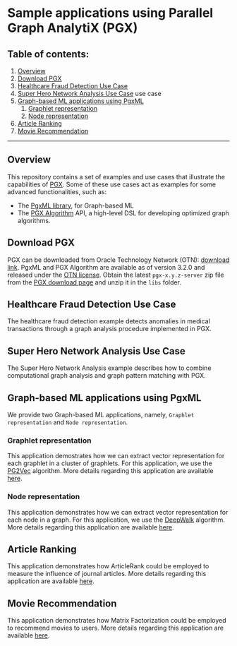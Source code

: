# Sample applications using Parallel Graph AnalytiX (PGX)

## Table of contents:

1. [Overview](#overview)
2. [Download PGX](#pgx-download)
3. [Healthcare Fraud Detection  Use Case](#healthcare-fraud-detection)
4. [Super Hero Network Analysis Use Case](#super-hero-network-analysis) use case
5. [Graph-based ML applications using PgxML](#pgxml-apps)
    1. [Graphlet representation](#graphlet-representation)
    2. [Node representation](#node-representation)
6. [Article Ranking](#article-ranking)
7. [Movie Recommendation](#movie-recommender)

****
    
## Overview <a name="overview"></a>
This repository contains a set of examples and use cases that illustrate the capabilities of [PGX](https://www.oracle.com/technetwork/oracle-labs/parallel-graph-analytix).
Some of these use cases act as examples for some advanced functionalities, such as:

* The [PgxML library](https://docs.oracle.com/cd/E56133_01/latest/tutorials/mllib/index.html), for Graph-based ML
* The [PGX Algorithm](https://docs.oracle.com/cd/E56133_01/latest/tutorials/algorithm/index.html) API, a high-level DSL for developing optimized graph algorithms.

## Download PGX <a name="pgx-download"></a>
PGX can be downloaded from Oracle Technology Network (OTN): [download link](https://www.oracle.com/technetwork/oracle-labs/parallel-graph-analytix/downloads).
PgxML and PGX Algorithm are available as of version 3.2.0 and released under the [OTN license](https://www.oracle.com/technetwork/licenses/standard-license-152015.html).
Obtain the latest `pgx-x.y.z-server` zip file from the [PGX download page](https://www.oracle.com/technetwork/oracle-labs/parallel-graph-analytix/downloads) and unzip it in the `libs` folder.

## Healthcare Fraud Detection Use Case <a name="healthcare-fraud-detection"></a>
The healthcare fraud detection example detects anomalies in medical transactions through a graph analysis procedure implemented in PGX.

## Super Hero Network Analysis Use Case <a name="super-hero-network-analysis"></a>
The Super Hero Network Analysis example describes how to combine computational graph analysis and graph pattern matching with PGX.

## Graph-based ML applications using PgxML <a name="pgxml-apps"></a>
We provide two Graph-based ML applications, namely, `Graphlet representation` and `Node representation`.

### Graphlet representation <a name="graphlet-representation"></a>
This application demostrates how we can extract vector representation for each graphlet in a cluster of graphlets.
For this application, we use the [PG2Vec](https://docs.oracle.com/cd/E56133_01/latest/tutorials/mllib/pg2vec.html) algorithm.
More details regarding this application are available [here](graphlet-representation/README.md).

### Node representation <a name="node-representation"></a>
This application demonstrates how we can extract vector representation for each node in a graph.
For this application, we use the [DeepWalk](https://docs.oracle.com/cd/E56133_01/latest/tutorials/mllib/deepwalk.html) algorithm.
More details regarding this application are available [here](node-representation/README.md).

## Article Ranking <a name="article-ranking"></a>
This application demonstrates how ArticleRank could be employed to measure the influence of journal articles.
More details regarding this application are available [here](article-ranking/README.md).

## Movie Recommendation <a name="movie-recommendation"></a>
This application demonstrates how Matrix Factorization could be employed to recommend movies to users.
More details regarding this application are available [here](movie-recommendation/README.md).


